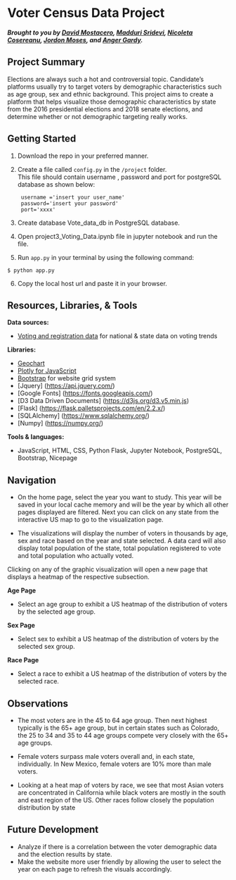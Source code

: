 # Voter Census Data Project
**_Brought to you by [David Mostacero](https://github.com/dave1407), [Madduri Sridevi](https://github.com/SrideviMadduri), [Nicoleta Cosereanu](),  [Jordon Moses](https://github.com/jm18443), and [Anger Gardy](https://github.com/gardy738)._**

## Project Summary
Elections are always such a hot and controversial topic. Candidate’s platforms usually try to target voters by demographic characteristics such as age group, sex and ethnic background. This project aims to create a platform that helps visualize those demographic characteristics by state from the 2016 presidential elections and 2018 senate elections, and determine whether or not demographic targeting really works.

## Getting Started

1. Download the repo in your preferred manner.
2. Create a file called `config.py` in the `/project` folder. 
<br> This file should contain username , password and port for postgreSQL database as shown below:

        username ='insert your user_name' 
        password='insert your password'
        port='xxxx'

3. Create database Vote_data_db in  PostgreSQL database.
4. Open  project3_Voting_Data.ipynb file in  jupyter notebook and run the file.
5. Run `app.py` in your terminal by using the following command:
```
$ python app.py
```
6. Copy the local host url and paste it in your browser.

## Resources, Libraries, & Tools

**Data sources:**
* [Voting and registration data](https://data.world/uscensusbureau/voting-and-registration-data) for national & state data on voting trends

**Libraries:**
* [Geochart](https://developers.google.com/chart/interactive/docs/gallery/geochart)
* [Plotly for JavaScript](https://plotly.com/javascript/)
* [Bootstrap](https://getbootstrap.com/) for website grid system
* [Jquery] (https://api.jquery.com/)
* [Google Fonts] (https://fonts.googleapis.com/)
* [D3 Data Driven Documents] (https://d3js.org/d3.v5.min.js)
* [Flask] (https://flask.palletsprojects.com/en/2.2.x/)
* [SQLAlchemy] (https://www.sqlalchemy.org/)
* [Numpy] (https://numpy.org/)


**Tools & languages:** 
* JavaScript, HTML, CSS, Python Flask, Jupyter Notebook, PostgreSQL, Bootstrap, Nicepage

## Navigation
- On the home page, select the year you want to study. This year will be saved in your local cache memory and will be the year by which all other pages displayed are filtered.
Next you can click on any state from the interactive US map to go to the visualization page.

<!-- ![screenshot](project/static/img/Website.png) -->

- The visualizations will display the number of voters in thousands by age, sex and race based on the year and state selected. A data card will also display total population of the state, total population registered to vote and total population who actually voted.


Clicking on any of the graphic visualization will open a new page that displays a heatmap of the respective subsection.

**Age Page**
- Select an age group to exhibit a US heatmap of the distribution of voters by the selected age group.

**Sex Page**
- Select sex  to exhibit a US heatmap of the distribution of voters by the selected sex group.

**Race Page**
- Select a race to exhibit a US heatmap of the distribution of voters by the selected race.

## Observations

- The most voters are in the 45 to 64 age group. Then next highest typically is the 65+ age group, but in certain states such as Colorado, the 25 to 34 and 35 to 44 age groups compete very closely with the 65+ age groups.

- Female voters surpass male voters overall and, in each state, individually.  In New Mexico, female voters are 10% more than male voters.
- Looking at a heat map of voters by race, we see that most Asian voters are concentrated in California while black voters are mostly in the south and east region of the US. Other races follow closely the population distribution by state

## Future Development

- Analyze if there is a correlation between the voter demographic data and the election results by state.
- Make the website more user friendly by allowing the user to select the year on each page to refresh the visuals accordingly.

<!-- An interactive display of voter’s census data across the United States for the senate elections from 2016 and presidential elections from 2018.<br><br> -->

<!-- * [Leaflet](https://leafletjs.com/index.html), [Leaflet PointInPolygon](https://github.com/hayeswise/Leaflet.PointInPolygon), [Leaflet Heat Map](https://github.com/Leaflet/Leaflet.heat), [Leaflet US Choropleth](https://leafletjs.com/examples/choropleth/us-states.js), [Mapbox](https://docs.mapbox.com/api/maps/#styles) for mapping -->

<!-- ![screenshot](project/static/img/Website.png) -->

<!-- ## Background
Elections are always such a hot and controversial topic. Candidate’s platforms usually try to target voters by demographic characteristics such as age group, sex and ethnic background. This project aims to create a platform that helps visualize those demographic characteristics by state from the 2016 senate elections and 2018 presidential elections, and determine whether or not demographic targeting really works. -->

<!-- ## Features
After running the Flask application, begin exploring the data by perusing the data by years using the drop down in the top right corner..

The map, barchart, piechart, and cards will reflect that change and show the data based on the year.

**Interactive Map** The map is interactive and will change based on where the mouse is hovering and by clicking on the states the data in the pie chart and bar charts will change.

**Bar Chart** can be viewed and toggled on the interactive map. State borders are also visible and hoverable. If a state is clicked, the bar chart will populate with that states data. By clicking the years bar chart the website will be navigated to a heat map that shows the density of voters by age using the selected drop down year. By clicking the ethnicity bar chart the website will be navigated to a heat map that shows the density of voters by ethnicity using the selected drop down year. 

**Pie Chart** can be viewed and toggled on the interactive map. State borders are also visible and hoverable. If a state is clicked, the bar chart will populate with that states data.  By clicking the pie chart the website will be navigated to a heat map that shows the density of voters by sex using the selected drop down year. 



## Analyses & Discussion
As a whole, our dashboard is equipped for you to draw numerous observations about interrelations among each of our featured sections. Given the vast amount of available trends, it is impractical to analyze every significant pattern. As such, we've only listed a handful of noteworthy examples of interrelations that we observed, but we encourage you all to go through the timeline and explore the data yourselves.

**Select analyses:**

* In all states, **women** vote more regularly in both 2016 and 2018.
* Most voters were between the ages of **45-64**
* **Wyoming** has the smallest population of total voters
* **White alone** voter make up most of the voting population


## Future Considerations
Some tasks we'd like to build on in future commits:

*   -->
